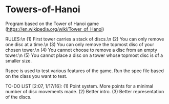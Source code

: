 # Towers-of-Hanoi
Program based on the Tower of Hanoi game (https://en.wikipedia.org/wiki/Tower_of_Hanoi)

RULES:\n
(1) First tower carries a stack of discs.\n
(2) You can only remove one disc at a time.\n
(3) You can only remove the topmost disc of your chosen tower.\n
(4) You cannot choose to remove a disc from an empty tower.\n
(5) You cannot place a disc on a tower whose topmost disc is of a smaller size.


Rspec is used to test various features of the game. Run the spec file based on the class you want to test.

TO-DO LIST [2:07, 1/17/16]:
(1) Point system. More points for a minimal number of disc movements made.
(2) Better intro.
(3) Better representation of the discs.
